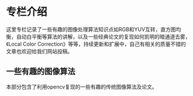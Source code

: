 # 专栏介绍

这里专栏记录了一些有趣的图像处理算法知识点如RGB和YUV互转，直方图均衡，自动白平衡等算法的讲解，以及一些经典论文的复现如何凯明的暗通道去雾，《Local Color Correction》等等，持续更新和扩展中，自己有相关的质量不错的文章也欢迎给我们网站投稿。

## 一些有趣的图像算法
   本部分包含了利用opencv复现的一些有趣的传统图像算法及论文。